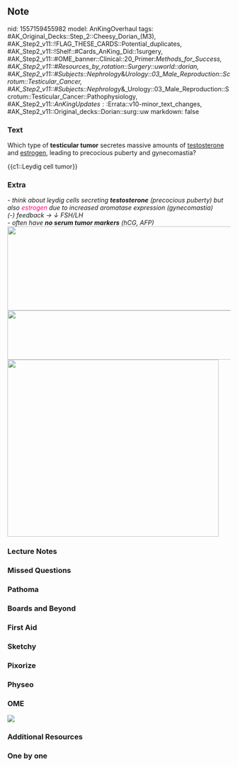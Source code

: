 ## Note
nid: 1557159455982
model: AnKingOverhaul
tags: #AK_Original_Decks::Step_2::Cheesy_Dorian_(M3), #AK_Step2_v11::!FLAG_THESE_CARDS::Potential_duplicates, #AK_Step2_v11::!Shelf::#Cards_AnKing_Did::1surgery, #AK_Step2_v11::#OME_banner::Clinical::20_Primer:_Methods_for_Success, #AK_Step2_v11::#Resources_by_rotation::Surgery::uworld::dorian, #AK_Step2_v11::#Subjects::Nephrology_&_Urology::03_Male_Reproduction::Scrotum::Testicular_Cancer, #AK_Step2_v11::#Subjects::Nephrology_&_Urology::03_Male_Reproduction::Scrotum::Testicular_Cancer::Pathophysiology, #AK_Step2_v11::$AnKingUpdates::$Errata::v10-minor_text_changes, #AK_Step2_v11::Original_decks::Dorian::surg::uw
markdown: false

### Text
Which type of <b>testicular tumor</b> secretes massive amounts of
<u>testosterone</u> and <u>estrogen</u>, leading to precocious
puberty and gynecomastia?
<div>
  <span class="clozed c1">{{c1::Leydig cell tumor</span>}}
</div>

### Extra
<div style="font-style: italic;"></div>
<div>
  <i>- think about leydig cells secreting <b>testosterone</b>
  (precocious puberty) but also <font color=
  "#FC0280">estrogen</font></i> <i>due to increased aromatase
  expression (gynecomastia)</i>
</div>
<div>
  <i>(-) feedback → ↓ FSH/LH</i>
</div>
<div>
  <i>- often have <b>no serum tumor markers</b> (hCG, AFP)</i>
</div>
<div>
  <i><img src="paste-2401861676040195.jpg" class="" style=
  "height: 190px; width: 545px;"></i>
</div>
<div><img src="paste-257921376059393%20(1).jpg" class="" style=
"height: 111px; width: 545px;"><img src="paste-259102492065793.jpg"
class="" style="height: 400px; width: 477px;"></div>

### Lecture Notes


### Missed Questions


### Pathoma


### Boards and Beyond


### First Aid


### Sketchy


### Pixorize


### Physeo


### OME
<div class="ome-widget">
  <a href="https://onlinemeded.org/spa/surgery?ref=anki"><img src=
  "_OME_AnkiFlashcards_Topic_2.png"></a>
</div>

### Additional Resources


### One by one

